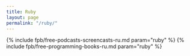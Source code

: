 ```yaml
---
title: Ruby
layout: page
permalink: "/ruby/"
---
```


{% include fpb/free-podcasts-screencasts-ru.md param="ruby" %}
{% include fpb/free-programming-books-ru.md param="ruby" %}
